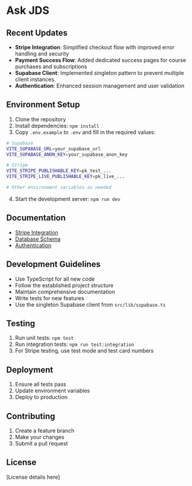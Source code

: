 # Ask JDS

## Recent Updates

- **Stripe Integration**: Simplified checkout flow with improved error handling and security
- **Payment Success Flow**: Added dedicated success pages for course purchases and subscriptions
- **Supabase Client**: Implemented singleton pattern to prevent multiple client instances
- **Authentication**: Enhanced session management and user validation

## Environment Setup

1. Clone the repository
2. Install dependencies: `npm install`
3. Copy `.env.example` to `.env` and fill in the required values:

```bash
# Supabase
VITE_SUPABASE_URL=your_supabase_url
VITE_SUPABASE_ANON_KEY=your_supabase_anon_key

# Stripe
VITE_STRIPE_PUBLISHABLE_KEY=pk_test_...
VITE_STRIPE_LIVE_PUBLISHABLE_KEY=pk_live_...

# Other environment variables as needed
```

4. Start the development server: `npm run dev`

## Documentation

- [Stripe Integration](readme/stripe_integration.md)
- [Database Schema](readme/database_schema.md)
- [Authentication](readme/authentication.md)

## Development Guidelines

- Use TypeScript for all new code
- Follow the established project structure
- Maintain comprehensive documentation
- Write tests for new features
- Use the singleton Supabase client from `src/lib/supabase.ts`

## Testing

1. Run unit tests: `npm test`
2. Run integration tests: `npm run test:integration`
3. For Stripe testing, use test mode and test card numbers

## Deployment

1. Ensure all tests pass
2. Update environment variables
3. Deploy to production

## Contributing

1. Create a feature branch
2. Make your changes
3. Submit a pull request

## License

[License details here] 